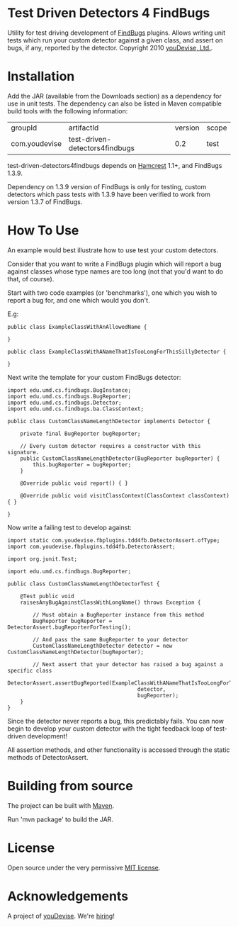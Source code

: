 # Test Driven Detectors 4 FindBugs #

Utility for test driving development of [FindBugs](http://findbugs.sourceforge.net/) plugins. Allows writing unit tests which run your custom detector against a given class, and assert on bugs, if any, reported by the detector. Copyright 2010 [youDevise, Ltd.](http://www.youdevise.com).

# Installation #

Add the JAR (available from the Downloads section) as a dependency for use in unit tests. The dependency can also be listed in Maven compatible build tools with the following information:

<table>
    <tr>
        <td>groupId</td>
        <td>artifactId</td>
        <td>version</td>
        <td>scope</td>
    </tr>
    <tr>
        <td>com.youdevise</td>
        <td>test-driven-detectors4findbugs</td>
        <td>0.2</td>
        <td>test</td>
    </tr>
</table>



test-driven-detectors4findbugs depends on [Hamcrest](http://code.google.com/p/hamcrest/) 1.1+, and FindBugs 1.3.9.

Dependency on 1.3.9 version of FindBugs is only for testing, custom detectors which pass tests with 1.3.9 have been verified to work from version 1.3.7 of FindBugs.

# How To Use

An example would best illustrate how to use test your custom detectors.

Consider that you want to write a FindBugs plugin which will report a bug against classes whose type names are too long (not that you'd want to do that, of course).

Start with two code examples (or 'benchmarks'), one which you wish to report a bug for, and one which would you don't.

E.g:

    public class ExampleClassWithAnAllowedName {
    
    }
    
    public class ExampleClassWithANameThatIsTooLongForThisSillyDetector {
    
    }
    
Next write the template for your custom FindBugs detector:

    import edu.umd.cs.findbugs.BugInstance;
    import edu.umd.cs.findbugs.BugReporter;
    import edu.umd.cs.findbugs.Detector;
    import edu.umd.cs.findbugs.ba.ClassContext;
    
    public class CustomClassNameLengthDetector implements Detector {
    	
    	private final BugReporter bugReporter;
    
        // Every custom detector requires a constructor with this signature.
    	public CustomClassNameLengthDetector(BugReporter bugReporter) {
    		this.bugReporter = bugReporter;
    	}
    	
    	@Override public void report() { }
    
    	@Override public void visitClassContext(ClassContext classContext) { }

    }
    

Now write a failing test to develop against:

    import static com.youdevise.fbplugins.tdd4fb.DetectorAssert.ofType;
    import com.youdevise.fbplugins.tdd4fb.DetectorAssert;

    import org.junit.Test;
    
    import edu.umd.cs.findbugs.BugReporter;
    
    public class CustomClassNameLengthDetectorTest {
    
    	@Test public void
    	raisesAnyBugAgainstClassWithLongName() throws Exception {
    	
    	    // Must obtain a BugReporter instance from this method
    		BugReporter bugReporter = DetectorAssert.bugReporterForTesting();
    		
    		// And pass the same BugReporter to your detector
    		CustomClassNameLengthDetector detector = new CustomClassNameLengthDetector(bugReporter);
    		
    		// Next assert that your detector has raised a bug against a specific class
    		DetectorAssert.assertBugReported(ExampleClassWithANameThatIsTooLongForThisSillyDetector.class, 
    										 detector, 
    										 bugReporter);
    	}
    }
    
Since the detector never reports a bug, this predictably fails. You can now begin to develop your custom detector with the tight feedback loop of test-driven development!

All assertion methods, and other functionality is accessed through the static methods of DetectorAssert.

# Building from source #

The project can be built with [Maven](http://maven.apache.org/).

Run 'mvn package' to build the JAR.

# License #

Open source under the very permissive [MIT license](https://github.com/youdevise/test-driven-detectors4findbugs/blob/master/LICENSE).

# Acknowledgements #

A project of [youDevise](https://dev.youdevise.com). We're [hiring](http://www.youdevise.com/careers)!


